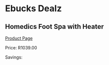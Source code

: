 
# Ebucks Dealz
## Homedics Foot Spa with Heater
[Product Page](https://www.ebucks.com/web/shop/productSelected.do?prodId=1161058095&catId=1186086453)

Price: R1039.00

Savings: 


	